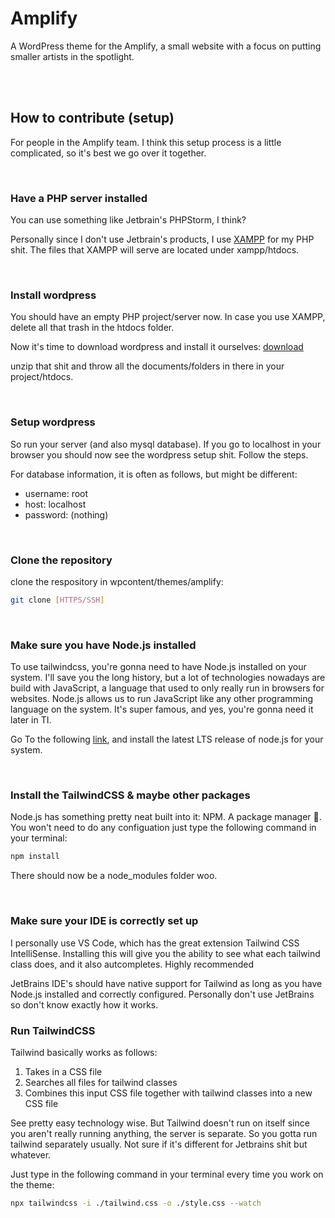 # Amplify

A WordPress theme for the Amplify, a small website with a focus on putting smaller artists in the spotlight.

<br/>
<br/>

## How to contribute (setup)

For people in the Amplify team.
I think this setup process is a little complicated, so it's best we go over it together.  

<br/>

### Have a PHP server installed

You can use something like Jetbrain's PHPStorm, I think?

Personally since I don't use Jetbrain's products, I use [XAMPP](https://www.apachefriends.org/) for my PHP shit. The files that XAMPP will serve are located under xampp/htdocs.

<br/>

### Install wordpress

You should have an empty PHP project/server now. In case you use XAMPP, delete all that trash in the htdocs folder.

Now it's time to download wordpress and install it ourselves: [download](https://wordpress.org/download/)

unzip that shit and throw all the documents/folders in there in your project/htdocs.

<br/>

### Setup wordpress

So run your server (and also mysql database). If you go to localhost in your browser you should now see the wordpress setup shit. Follow the steps.

For database information, it is often as follows, but might be different:

- username: root
- host: localhost
- password: (nothing)

<br/>

### Clone the repository

clone the respository in wpcontent/themes/amplify:

```bash
git clone [HTTPS/SSH]
```

<br/>

### Make sure you have Node.js installed

To use tailwindcss, you're gonna need to have Node.js installed on your system. I'll save you the long history, but a lot of technologies nowadays are build with JavaScript, a language that used to only really run in browsers for websites. Node.js allows us to run JavaScript like any other programming language on the system. It's super famous, and yes, you're gonna need it later in TI.

Go To the following [link](https://nodejs.org/en/download/prebuilt-installer), and install the latest LTS release of node.js for your system.

<br/>

### Install the TailwindCSS & maybe other packages

Node.js has something pretty neat built into it: NPM. A package manager 🤯. You won't need to do any configuation just type the following command in your terminal:

```bash
npm install
```

There should now be a node_modules folder woo.

<br/>

### Make sure your IDE is correctly set up

I personally use VS Code, which has the great extension Tailwind CSS IntelliSense. Installing this will give you the ability to see what each tailwind class does, and it also autcompletes. Highly recommended

JetBrains IDE's should have native support for Tailwind as long as you have Node.js installed and correctly configured. Personally don't use JetBrains so don't know exactly how it works.

### Run TailwindCSS

Tailwind basically works as follows:

1. Takes in a CSS file
2. Searches all files for tailwind classes
3. Combines this input CSS file together with tailwind classes into a new CSS file

See pretty easy technology wise. But Tailwind doesn't run on itself since you aren't really running anything, the server is separate. So you gotta run tailwind separately usually. Not sure if it's different for Jetbrains shit but whatever.

Just type in the following command in your terminal every time you work on the theme:

```bash
npx tailwindcss -i ./tailwind.css -o ./style.css --watch
```